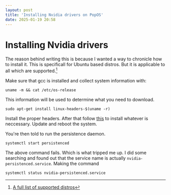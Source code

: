 ```yaml
---
layout: post
title: 'Installing Nvidia drivers on PopOS'
date: 2025-01-19 20:58
---
```


# Installing Nvidia drivers
The reason behind writing this is because I wanted a way to chronicle how to install it. This is specificall for Ubuntu based distros. But it is applicable to all which are supported.[^1]

Make sure that gcc is installed and collect system information with:

```
uname -m && cat /etc/os-release
```

This information will be used to determine what you need to download.

```
sudo apt-get install linux-headers-$(uname -r)
```

Install the proper headers. After that follow [this](https://docs.nvidia.com/datacenter/tesla/driver-installation-guide/#network-repo-installation-for-ubuntu) to install whatever is neccessary. Update and reboot the system.

You're then told to run the persistence daemon.

```
systemctl start persistenced
```

The above command fails. Which is what tripped me up. I did some searching and found out that the service name is actually `nvidia-persistenced.service`. Making the command

```
systemctl status nvidia-persistenced.service
```



[^1]: [A full list of supported distros](https://docs.nvidia.com/datacenter/tesla/driver-installation-guide/#ubuntu-installation-local)
